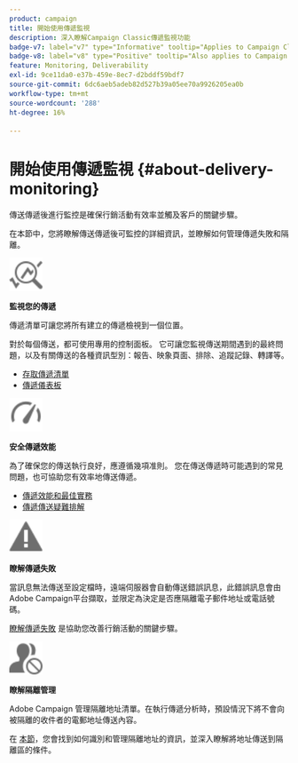 ```yaml
---
product: campaign
title: 開始使用傳遞監視
description: 深入瞭解Campaign Classic傳遞監視功能
badge-v7: label="v7" type="Informative" tooltip="Applies to Campaign Classic v7"
badge-v8: label="v8" type="Positive" tooltip="Also applies to Campaign v8"
feature: Monitoring, Deliverability
exl-id: 9ce11da0-e37b-459e-8ec7-d2bddf59bdf7
source-git-commit: 6dc6aeb5adeb82d527b39a05ee70a9926205ea0b
workflow-type: tm+mt
source-wordcount: '288'
ht-degree: 16%

---
```


# 開始使用傳遞監視 {#about-delivery-monitoring}



傳送傳遞後進行監控是確保行銷活動有效率並觸及客戶的關鍵步驟。

在本節中，您將瞭解傳送傳遞後可監控的詳細資訊，並瞭解如何管理傳遞失敗和隔離。

<img src="assets/do-not-localize/icon_monitor.svg" width="60px">

**監視您的傳遞**

傳遞清單可讓您將所有建立的傳遞檢視到一個位置。

對於每個傳送，都可使用專用的控制面板。 它可讓您監視傳送期間遇到的最終問題，以及有關傳送的各種資訊型別：報告、映象頁面、排除、追蹤記錄、轉譯等。

* [存取傳遞清單](list-of-deliveries.md)
* [傳遞儀表板](delivery-dashboard.md)

<img src="assets/do-not-localize/icon_guidelines.svg" width="60px">

**安全傳遞效能**

為了確保您的傳送執行良好，應遵循幾項准則。 您在傳送傳遞時可能遇到的常見問題，也可協助您有效率地傳送傳遞。

* [傳遞效能和最佳實務](delivery-performances.md)
* [傳遞傳送疑難排解](delivery-troubleshooting.md)

<img src="assets/do-not-localize/icon_failure.svg" width="60px">

**瞭解傳遞失敗**

當訊息無法傳送至設定檔時，遠端伺服器會自動傳送錯誤訊息，此錯誤訊息會由Adobe Campaign平台擷取，並限定為決定是否應隔離電子郵件地址或電話號碼。

[瞭解傳遞失敗](understanding-delivery-failures.md) 是協助您改善行銷活動的關鍵步驟。

<img src="assets/do-not-localize/icon_quarantine.svg" width="60px">

**瞭解隔離管理**

Adobe Campaign 管理隔離地址清單。在執行傳遞分析時，預設情況下將不會向被隔離的收件者的電郵地址傳送內容。

在 [本節](understanding-quarantine-management.md)，您會找到如何識別和管理隔離地址的資訊，並深入瞭解將地址傳送到隔離區的條件。
